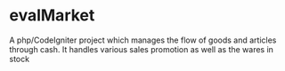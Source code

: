 # evalMarket
A php/CodeIgniter project which manages the flow of goods and articles through cash. It handles various sales promotion as well as the wares in stock
